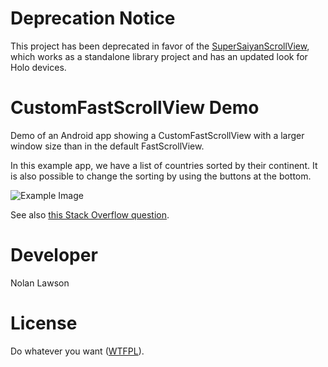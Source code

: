 Deprecation Notice
==========

This project has been deprecated in favor of the [SuperSaiyanScrollView](http://nolanlawson.com/2013/11/30/introducing-the-supersaiyanscollview-super-fast-sectioned-lists-for-android/), which works as a standalone library project and has an updated look for Holo devices.

CustomFastScrollView Demo
=========================

Demo of an Android app showing a CustomFastScrollView with a larger window size than in the default FastScrollView.

In this example app, we have a list of countries sorted by their continent.  It is also possible to change the sorting by using the buttons at the bottom.

![Example Image][1]

See also [this Stack Overflow question][2].

Developer
=========

Nolan Lawson

License
=========

Do whatever you want ([WTFPL][3]).

[1]: https://raw.github.com/nolanlawson/CustomFastScrollViewDemo/master/example.png
[2]: http://stackoverflow.com/questions/3225092/fast-scroll-display-problem-with-listadapter-and-sectionindexer
[3]: http://sam.zoy.org/wtfpl/
